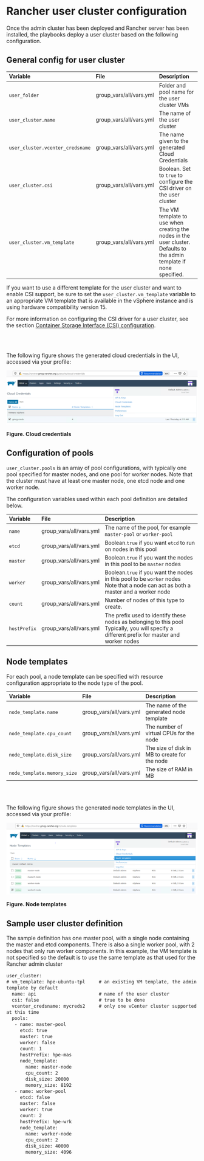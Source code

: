 # Rancher user cluster configuration

Once the admin cluster has been deployed and Rancher server has been installed, the playbooks deploy a
user cluster based on the following configuration.

## General config for user cluster

|Variable|File|Description|
|:-------|:---|:----------|
|`user_folder`|group_vars/all/vars.yml|Folder and pool name for the user cluster VMs|
|`user_cluster.name`|group_vars/all/vars.yml|The name of the user cluster|
|`user_cluster.vcenter_credsname`|group_vars/all/vars.yml|The name given to the generated Cloud Credentials|
|`user_cluster.csi`|group_vars/all/vars.yml|Boolean. Set to `true` to configure the CSI driver on the user cluster|
|`user_cluster.vm_template`|group_vars/all/vars.yml|The VM template to use when creating the nodes in the user cluster.<br>Defaults to the admin template if none specified.|


If you want to use a different template for the user cluster and want to enable CSI support, be sure to set the
`user_cluster.vm_template` variable to an appropriate VM template that is available in the vSphere instance and is using
hardware compatibility version 15.

For more information on configuring the CSI driver for a user cluster, see the section [Container Storage Interface (CSI) configuration](csi-storage-config).

<br><br>

The following figure shows the generated cloud credentials in the UI, accessed via your profile:

!["Cloud credentials"][cloud-credentials-png]

**Figure. Cloud credentials**


## Configuration of pools

`user_cluster.pools` is an array of pool configurations, with typically one pool specified for master nodes,
and one pool for worker nodes. Note that the cluster must have at least one master node, one etcd node and one worker node.

The configuration variables used within each pool definition are detailed below.


|Variable|File|Description|
|:-------|:---|:----------|
|`name`|group_vars/all/vars.yml|The name of the pool, for example `master-pool` or `worker-pool`|
|`etcd`|group_vars/all/vars.yml|Boolean.`true` if you want `etcd` to run on nodes in this pool|
|`master`|group_vars/all/vars.yml|Boolean.`true` if you want the nodes in this pool to be `master` nodes|
|`worker`|group_vars/all/vars.yml|Boolean.`true` if you want the nodes in this pool to be `worker` nodes<br>Note that a node can act as both a master and a worker node|
|`count`|group_vars/all/vars.yml|Number of nodes of this type to create.|
|`hostPrefix`|group_vars/all/vars.yml|The prefix used to identify these nodes as belonging to this pool<br>Typically, you will specify a different prefix for master and worker nodes|


## Node templates

For each pool, a node template can be specified with resource configuration appropriate to the node type
of the pool.

|Variable|File|Description|
|:-------|:---|:----------|
|`node_template.name`|group_vars/all/vars.yml|The name of the generated node template|
|`node_template.cpu_count`|group_vars/all/vars.yml|The number of virtual CPUs for the node|
|`node_template.disk_size`|group_vars/all/vars.yml|The size of disk in MB to create for the node|
|`node_template.memory_size`|group_vars/all/vars.yml|The size of RAM in MB|


<br><br>

The following figure shows the generated node templates in the UI, accessed via your profile:

!["Node templates"][node-templates-png]

**Figure. Node templates**


## Sample user cluster definition

The sample definition has one master pool, with a single node containing the master and etcd components. There is also
a single worker pool, with 2 nodes that only run worker components. In this example, the VM template is not specified 
so the default is to use the same template as that used for the Rancher admin cluster

```
user_cluster:
# vm_template: hpe-ubuntu-tpl     # an existing VM template, the admin template by default
  name: api                       # name of the user cluster
  csi: false                      # true to be done
  vcenter_credsname: mycreds2     # only one vCenter cluster supported at this time
  pools:
   - name: master-pool
     etcd: true
     master: true
     worker: false
     count: 1
     hostPrefix: hpe-mas
     node_template:
       name: master-node
       cpu_count: 2
       disk_size: 20000
       memory_size: 8192
   - name: worker-pool
     etcd: false
     master: false
     worker: true
     count: 2
     hostPrefix: hpe-wrk
     node_template:
       name: worker-node
       cpu_count: 2
       disk_size: 40000
       memory_size: 4096
```



[cloud-credentials-png]:<../images/cloud-credentials.png> "Figure. Cloud credentials"
[node-templates-png]:<../images/node-templates.png> "Figure. Node templates"

